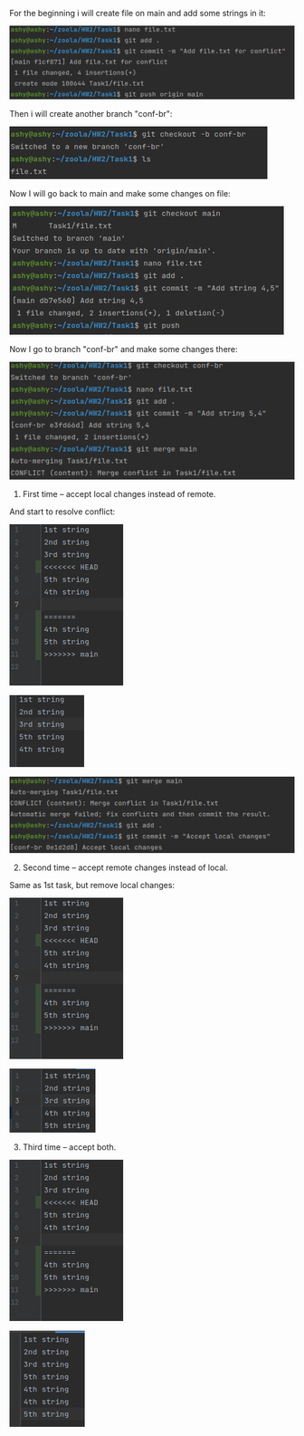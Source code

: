 For the beginning i will create file on main and add some strings in it:

![file on main](Task1-1.png)

Then i will create another branch "conf-br":

![New branch](Task1-2.png)

Now I will go back to main and make some changes on file:

![New branch](Task1-3.png)

Now I go to branch "conf-br" and make some changes there:

![New branch](Task1-4.png)

1. First time – accept local changes instead of remote.

And start to resolve conflict:

![New branch](Task1-5.png)

![New branch](Task1-6.png)

![New branch](Task1-7.png)



2. Second time – accept remote changes instead of local.

Same as 1st task, but remove local changes:

![New branch](Task1-5.png)

![New branch](Task1-8.png)

3. Third time – accept both.


![New branch](Task1-5.png)

![New branch](Task1-9.png)

